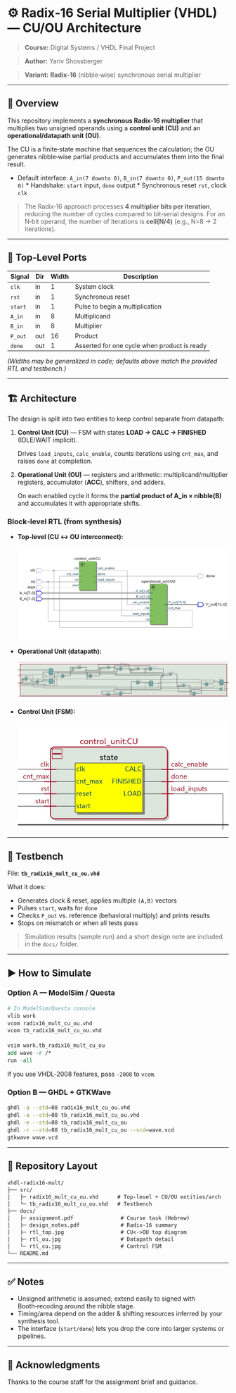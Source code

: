 # ⚙️ Radix‑16 Serial Multiplier (VHDL) — CU/OU Architecture

> **Course:** Digital Systems / VHDL Final Project  

> **Author:** Yariv Shossberger  

> **Variant:** **Radix‑16** (nibble‑wise) synchronous serial multiplier

---

## 📌 Overview
This repository implements a **synchronous Radix‑16 multiplier** that multiplies two unsigned operands using a **control unit (CU)** and an **operational/datapath unit (OU)**.  

The CU is a finite‑state machine that sequences the calculation; the OU generates nibble‑wise partial products and accumulates them into the final result.

* Default interface: `A_in(7 downto 0)`, `B_in(7 downto 0)`, `P_out(15 downto 0)`  * Handshake: `start` input, `done` output  * Synchronous reset `rst`, clock `clk`

> The Radix‑16 approach processes **4 multiplier bits per iteration**, reducing the number of cycles compared to bit‑serial designs. For an N‑bit operand, the number of iterations is **ceil(N/4)** (e.g., N=8 → 2 iterations).

---

## 🧩 Top‑Level Ports
| Signal | Dir | Width | Description |
|-------|-----|-------|-------------|
| `clk`   | in  | 1  | System clock |
| `rst`   | in  | 1  | Synchronous reset |
| `start` | in  | 1  | Pulse to begin a multiplication |
| `A_in`  | in  | 8  | Multiplicand |
| `B_in`  | in  | 8  | Multiplier |
| `P_out` | out | 16 | Product |
| `done`  | out | 1  | Asserted for one cycle when product is ready |

*(Widths may be generalized in code; defaults above match the provided RTL and testbench.)*

---

## 🏗️ Architecture
The design is split into two entities to keep control separate from datapath:

1. **Control Unit (CU)** — FSM with states **LOAD → CALC → FINISHED** (IDLE/WAIT implicit).  

   Drives `load_inputs`, `calc_enable`, counts iterations using `cnt_max`, and raises `done` at completion.

2. **Operational Unit (OU)** — registers and arithmetic: multiplicand/multiplier registers, accumulator (**ACC**), shifters, and adders.  

   On each enabled cycle it forms the **partial product of A_in × nibble(B)** and accumulates it with appropriate shifts.

### Block‑level RTL (from synthesis)
- **Top‑level (CU ↔ OU interconnect):**  

  ![Top‑level](docs/rtl_top.jpg)
- **Operational Unit (datapath):**  

  ![OU datapath](docs/rtl_ou.jpg)
- **Control Unit (FSM):**  

  ![CU FSM](docs/rtl_cu.jpg)

---

## 🧪 Testbench
File: **`tb_radix16_mult_cu_ou.vhd`**

What it does:
- Generates clock & reset, applies multiple `(A,B)` vectors
- Pulses `start`, waits for `done`
- Checks `P_out` vs. reference (behavioral multiply) and prints results
- Stops on mismatch or when all tests pass

> Simulation results (sample run) and a short design note are included in the `docs/` folder.

---

## ▶️ How to Simulate

### Option A — ModelSim / Questa
```tcl
# In ModelSim/Questa console
vlib work
vcom radix16_mult_cu_ou.vhd
vcom tb_radix16_mult_cu_ou.vhd

vsim work.tb_radix16_mult_cu_ou
add wave -r /*
run -all
```
If you use VHDL‑2008 features, pass `-2008` to `vcom`.

### Option B — GHDL + GTKWave
```bash
ghdl -a --std=08 radix16_mult_cu_ou.vhd
ghdl -a --std=08 tb_radix16_mult_cu_ou.vhd
ghdl -e --std=08 tb_radix16_mult_cu_ou
ghdl -r --std=08 tb_radix16_mult_cu_ou --vcd=wave.vcd
gtkwave wave.vcd
```

---

## 📂 Repository Layout
```
vhdl-radix16-mult/
├── src/
│   ├─ radix16_mult_cu_ou.vhd      # Top-level + CU/OU entities/arch
│   └─ tb_radix16_mult_cu_ou.vhd   # Testbench
├── docs/
│   ├─ assignment.pdf               # Course task (Hebrew)
│   ├─ design_notes.pdf             # Radix-16 summary
│   ├─ rtl_top.jpg                  # CU<->OU top diagram
│   ├─ rtl_ou.jpg                   # Datapath detail
│   └─ rtl_cu.jpg                   # Control FSM
└── README.md
```

---

## ✅ Notes
- Unsigned arithmetic is assumed; extend easily to signed with Booth‑recoding around the nibble stage.  
- Timing/area depend on the adder & shifting resources inferred by your synthesis tool.  
- The interface (`start/done`) lets you drop the core into larger systems or pipelines.

---

## 🙌 Acknowledgments
Thanks to the course staff for the assignment brief and guidance.
